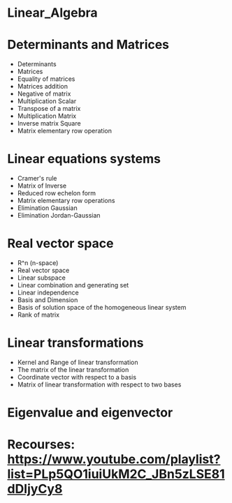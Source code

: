 # Linear_Algebra

# Determinants and Matrices
* Determinants
* Matrices
* Equality of matrices
* Matrices addition
* Negative of matrix
* Multiplication Scalar
* Transpose of a matrix
* Multiplication Matrix
* Inverse matrix Square
* Matrix elementary row operation

# Linear equations systems
* Cramer's rule
* Matrix of Inverse
* Reduced row echelon form
* Matrix elementary row operations
* Elimination Gaussian
* Elimination Jordan-Gaussian

# Real vector space
* R^n (n-space)
* Real vector space
* Linear subspace
* Linear combination and generating set
* Linear independence
* Basis and Dimension
* Basis of solution space of the homogeneous linear system
* Rank of matrix

# Linear transformations
* Kernel and Range of linear transformation
* The matrix of the linear transformation
* Coordinate vector with respect to a basis
* Matrix of linear transformation with respect to two bases

# Eigenvalue and eigenvector

# Recourses: https://www.youtube.com/playlist?list=PLp5QO1iuiUkM2C_JBn5zLSE81dDIjyCy8
